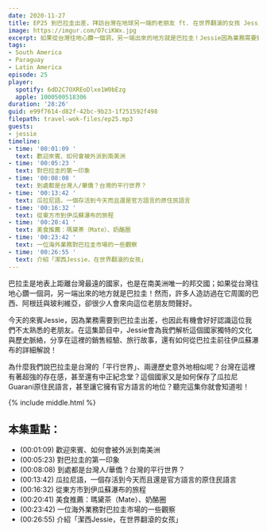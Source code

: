 ```yaml
---
date: 2020-11-27
title: EP25 到巴拉圭出差，拜訪台灣在地球另一端的老朋友 ft. 在世界翻滾的女孩 Jessie
image: https://imgur.com/O7ciKWx.jpg
excerpt: 如果從台灣往地心鑽一個洞，另一端出來的地方就是巴拉圭！Jessie因為業務需要到巴拉圭出差，也因此有機會好好認識這位我們不太熟悉的老朋友。為什麼我們說巴拉圭是台灣的「平行世界」、兩邊歷史意外地相似呢？台灣在這裡有著超強的存在感，甚至還有中正紀念堂？這個國家又是如何保存了瓜拉尼Guaraní原住民語言，甚至讓它擁有官方語言的地位？聽完這集你就會知道啦！
tags:
- South America
- Paraguay
- Latin America
episode: 25
player:
  spotify: 6dD2C7OXREoDlxe1W0bEzg
  apple: 1000500518306
duration: '28:26'
guid: e99f7614-d82f-42bc-9b23-1f251592f498
filepath: travel-wok-files/ep25.mp3
guests:
- jessie
timeline:
- time: '00:01:09 '
  text: 歡迎來賓、如何會被外派到南美洲
- time: '00:05:23 '
  text: 對巴拉圭的第一印象
- time: '00:08:08 '
  text: 到處都是台灣人/華僑？台灣的平行世界？
- time: '00:13:42 '
  text: 瓜拉尼語，一個存活到今天而且還是官方語言的原住民語言
- time: '00:16:32 '
  text: 從東方市到伊瓜蘇瀑布的旅程
- time: '00:20:41 '
  text: 美食推薦：瑪黛茶（Mate）、奶酪圈
- time: '00:23:42 '
  text: 一位海外業務對巴拉圭市場的一些觀察
- time: '00:26:55 '
  text: 介紹「潔西Jessie，在世界翻滾的女孩」
---
```


巴拉圭是地表上距離台灣最遠的國家，也是在南美洲唯一的邦交國；如果從台灣往地心鑽一個洞，另一端出來的地方就是巴拉圭！然而，許多人造訪過在它周圍的巴西、阿根廷與玻利維亞，卻很少人會來向這位老朋友問聲好。

今天的來賓Jessie，因為業務需要到巴拉圭出差，也因此有機會好好認識這位我們不太熟悉的老朋友。在這集節目中，Jessie會為我們解析這個國家獨特的文化與歷史脈絡，分享在這裡的銷售經驗、旅行故事，還有如何從巴拉圭前往伊瓜蘇瀑布的詳細解說！

為什麼我們說巴拉圭是台灣的「平行世界」、兩邊歷史意外地相似呢？台灣在這裡有著超強的存在感，甚至還有中正紀念堂？這個國家又是如何保存了瓜拉尼Guaraní原住民語言，甚至讓它擁有官方語言的地位？聽完這集你就會知道啦！

{% include middle.html %}

## 本集重點：

* (00:01:09) 歡迎來賓、如何會被外派到南美洲
* (00:05:23) 對巴拉圭的第一印象
* (00:08:08) 到處都是台灣人/華僑？台灣的平行世界？
* (00:13:42) 瓜拉尼語，一個存活到今天而且還是官方語言的原住民語言
* (00:16:32) 從東方市到伊瓜蘇瀑布的旅程
* (00:20:41) 美食推薦：瑪黛茶（Mate）、奶酪圈
* (00:23:42) 一位海外業務對巴拉圭市場的一些觀察
* (00:26:55) 介紹「潔西Jessie，在世界翻滾的女孩」
